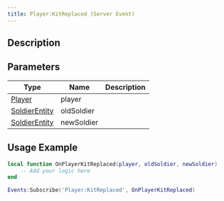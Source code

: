 ```yaml
---
title: Player:KitReplaced (Server Event)
---
```

## Description

## Parameters

| Type                                                | Name       | Description |
| --------------------------------------------------- | ---------- | ----------- |
| [Player](/vext/ref/server/class/player)               | player     |             |
| [SoldierEntity](/vext/ref/server/class/soldierentity) | oldSoldier |             |
| [SoldierEntity](/vext/ref/server/class/soldierentity) | newSoldier |             |

## Usage Example

``` lua
local function OnPlayerKitReplaced(player, oldSoldier, newSoldier)
    -- Add your logic here
end

Events:Subscribe('Player:KitReplaced', OnPlayerKitReplaced)
```

